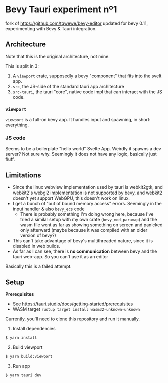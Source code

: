 # Bevy Tauri experiment nº1

fork of <https://github.com/tqwewe/bevy-editor> updated for bevy 0.11,
experimenting with Bevy & Tauri integration.

## Architecture

Note that this is the original architecture, not mine.

This is split in 3:

1. A `viewport` crate, supposedly a bevy "component" that fits into the svelt app.
2. `src`, the JS-side of the standard tauri app architecture
3. `src-tauri`, the tauri "core", native code impl that can interact with the JS
   code.

### `viewport`

`viewport` is a full-on bevy app. It handles input and spawning, in short:
everything.

### JS code

Seems to be a boilerplate "hello world" Svelte App. Weirdly it spawns a dev server?
Not sure why. Seemingly it does not have any logic, basically just fluff.

## Limitations

* Since the linux webview implementation used by tauri is webkit2gtk, and
  webkit2's webgl2 implementation is not supported by bevy, and webkit2
  doesn't yet support WebGPU, this doesn't work on linux.
* I get a bunch of "out of bound memory access" errors. Seemingly in the
  input handler & also `bevy_ecs` code
  * There is probably something I'm doing wrong here, because I've tried
    a similar setup with my own crate (`bevy_mod_paramap`) and the wasm
    file went as far as showing something on screen and panicked only afterward
    (maybe because it was compiled with an older version of bevy?)
* This can't take advantage of bevy's multithreaded nature, since it is disabled
  in web builds.
* As far as I can see, there is **no communication** between bevy and the tauri
  web-app. So you can't use it as an editor

Basically this is a failed attempt.


## Setup

**Prerequisites**

- See https://tauri.studio/docs/getting-started/prerequisites
- WASM target `rustup target install wasm32-unknown-unknown`

Currently, you'll need to clone this repository and run it manually.

1. Install dependencies

```bash
$ yarn install
```

2. Build viewport

```bash
$ yarn build:viewport
```

3. Run app

```bash
$ yarn tauri dev
```
